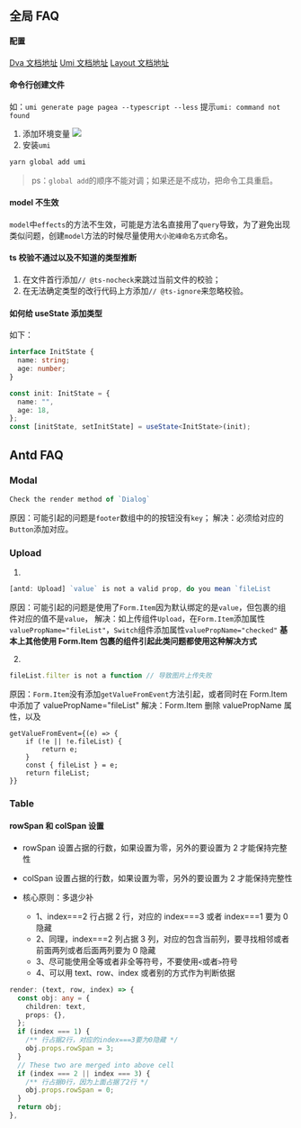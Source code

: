 ## 全局 FAQ

#### 配置

[Dva 文档地址](https://dvajs.com/guide/)
[Umi 文档地址](https://umijs.org/zh-CN)
[Layout 文档地址](https://prolayout.ant.design/#pageheaderwrapper)

#### 命令行创建文件

如：`umi generate page pagea --typescript --less`
提示`umi: command not found`

1. 添加环境变量
   ![](https://img2018.cnblogs.com/blog/1405402/201906/1405402-20190626121056093-977675581.png)
2. 安装`umi`

```bash
yarn global add umi
```

> ps：`global add`的顺序不能对调；如果还是不成功，把命令工具重启。

#### model 不生效

`model`中`effects`的方法不生效，可能是方法名直接用了`query`导致，为了避免出现类似问题，创建`model`方法的时候尽量使用`大小驼峰命名方式`命名。

#### ts 校验不通过以及不知道的类型推断

1. 在文件首行添加`// @ts-nocheck`来跳过当前文件的校验；
2. 在无法确定类型的改行代码上方添加`// @ts-ignore`来忽略校验。

#### 如何给 useState 添加类型

如下：

```ts
interface InitState {
  name: string;
  age: number;
}

const init: InitState = {
  name: "",
  age: 18,
};
const [initState, setInitState] = useState<InitState>(init);
```

## Antd FAQ

### Modal

```ts
Check the render method of `Dialog`
```

原因：可能引起的问题是`footer`数组中的的按钮没有`key`；
解决：必须给对应的`Button`添加对应。

### Upload

1.

```ts
[antd: Upload] `value` is not a valid prop, do you mean `fileList
```

原因：可能引起的问题是使用了`Form.Item`因为默认绑定的是`value`，但包裹的组件对应的值不是`value`，
解决：如上传组件`Upload`，在`Form.Item`添加属性`valuePropName="fileList"`，`Switch`组件添加属性`valuePropName="checked"`
**基本上其他使用 Form.Item 包裹的组件引起此类问题都使用这种解决方式**

2.

```ts
fileList.filter is not a function // 导致图片上传失败
```

原因：`Form.Item`没有添加`getValueFromEvent`方法引起，或者同时在 Form.Item 中添加了 valuePropName="fileList"
解决：Form.Item 删除 valuePropName 属性，以及

```tsx
getValueFromEvent={(e) => {
    if (!e || !e.fileList) {
        return e;
    }
    const { fileList } = e;
    return fileList;
}}
```

### Table

#### rowSpan 和 colSpan 设置

- rowSpan 设置占据的行数，如果设置为零，另外的要设置为 2 才能保持完整性
- colSpan 设置占据的行数，如果设置为零，另外的要设置为 2 才能保持完整性
- 核心原则：多退少补

  - 1、index===2 行占据 2 行，对应的 index===3 或者 index===1 要为 0 隐藏
  - 2、同理，index===2 列占据 3 列，对应的包含当前列，要寻找相邻或者前面两列或者后面两列要为 0 隐藏
  - 3、尽可能使用全等或者非全等符号，不要使用`<`或者`>`符号
  - 4、可以用 text、row、index 或者别的方式作为判断依据

```ts
render: (text, row, index) => {
  const obj: any = {
    children: text,
    props: {},
  };
  if (index === 1) {
    /** 行占据2行，对应的index===3要为0隐藏 */
    obj.props.rowSpan = 3;
  }
  // These two are merged into above cell
  if (index === 2 || index === 3) {
    /** 行占据0行，因为上面占据了2行 */
    obj.props.rowSpan = 0;
  }
  return obj;
},
```
